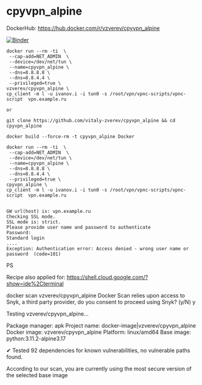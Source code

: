 # cpyvpn_alpine

DockerHub: https://hub.docker.com/r/vzverev/cpyvpn_alpine

[![Binder](https://mybinder.org/badge_logo.svg)](https://mybinder.org/v2/gh/vitaly-zverev/cpyvpn_alpine/HEAD?labpath=TryMeInBinder.ipynb)

```
docker run --rm -ti  \
 --cap-add=NET_ADMIN  \
 --device=/dev/net/tun \
 --name=cpyvpn_alpine \
 --dns=8.8.8.8 \
 --dns=8.8.4.4 \
 --privileged=true \
vzverev/cpyvpn_alpine \
cp_client -m l -u ivanov.i -i tun0 -s /root/vpn/vpnc-scripts/vpnc-script  vpn.example.ru

or 

git clone https://github.com/vitaly-zverev/cpyvpn_alpine && cd cpyvpn_alpine

docker build --force-rm -t cpyvpn_alpine Docker

docker run --rm -ti  \
 --cap-add=NET_ADMIN  \
 --device=/dev/net/tun \
 --name=cpyvpn_alpine \
 --dns=8.8.8.8 \
 --dns=8.8.4.4 \
 --privileged=true \
cpyvpn_alpine \
cp_client -m l -u ivanov.i -i tun0 -s /root/vpn/vpnc-scripts/vpnc-script  vpn.example.ru


```

```
GW url(host) is: vpn.example.ru
Checking SSL mode.
SSL mode is: strict.
Please provide user name and password to authenticate
Password:
Standard login
....
Exception: Authentication error: Access denied - wrong user name or password  (code=101)
```

PS

Recipe also applied for:
https://shell.cloud.google.com/?show=ide%2Cterminal


 docker scan  vzverev/cpyvpn_alpine
Docker Scan relies upon access to Snyk, a third party provider, do you consent to proceed using Snyk? (y/N)
y

Testing vzverev/cpyvpn_alpine...

Package manager:   apk
Project name:      docker-image|vzverev/cpyvpn_alpine
Docker image:      vzverev/cpyvpn_alpine
Platform:          linux/amd64
Base image:        python:3.11.2-alpine3.17

✔ Tested 92 dependencies for known vulnerabilities, no vulnerable paths found.

According to our scan, you are currently using the most secure version of the selected base image

